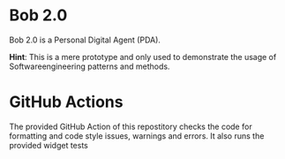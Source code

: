 # Bob 2.0
Bob 2.0 is a Personal Digital Agent (PDA).

**Hint**: This is a mere prototype and only used to demonstrate the usage of Softwareengineering patterns and methods.

# GitHub Actions
The provided GitHub Action of this repostitory checks the code for formatting and code style issues, warnings and errors. It also runs the provided widget tests
